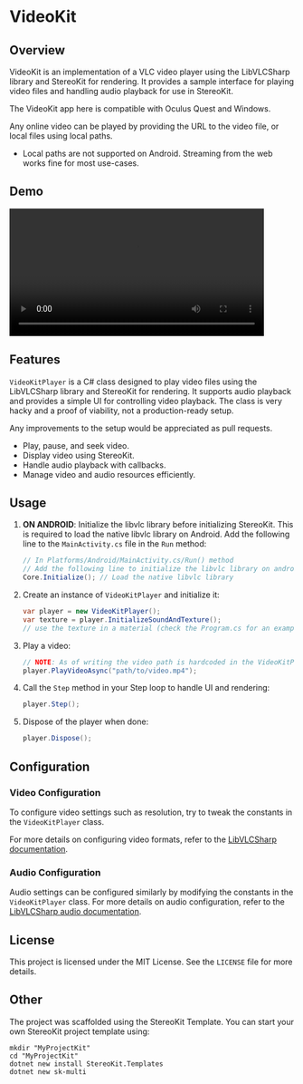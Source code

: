 ﻿# VideoKit

## Overview

VideoKit is an implementation of a VLC video player using the LibVLCSharp library and StereoKit for rendering. It
provides a sample interface for playing video files and handling audio playback for use in StereoKit.

The VideoKit app here is compatible with Oculus Quest and Windows.

Any online video can be played by providing the URL to the video file, or local files using local paths.

- Local paths are not supported on Android. Streaming from the web works fine for most use-cases.

## Demo

<video src="https://github.com/user-attachments/assets/821a1266-af5c-4d54-b7b5-669442339fe0" width="450"></video>

## Features

`VideoKitPlayer` is a C# class designed to play video files using the LibVLCSharp library and StereoKit for rendering.
It supports audio playback and provides a simple UI for controlling video playback. The class is very hacky and a proof
of viability, not a production-ready setup.

Any improvements to the setup would be appreciated as pull requests.

- Play, pause, and seek video.
- Display video using StereoKit.
- Handle audio playback with callbacks.
- Manage video and audio resources efficiently.

## Usage

1. **ON ANDROID**: Initialize the libvlc library before initializing StereoKit. This is required to load the native
   libvlc library on Android. Add the following line to the `MainActivity.cs` file in the `Run` method:

    ```csharp
    // In Platforms/Android/MainActivity.cs/Run() method
    // Add the following line to initialize the libvlc library on android before the StereoKit initialization
    Core.Initialize(); // Load the native libvlc library
    ```

2. Create an instance of `VideoKitPlayer` and initialize it:

    ```csharp
    var player = new VideoKitPlayer();
    var texture = player.InitializeSoundAndTexture();
    // use the texture in a material (check the Program.cs for an example)
    ```

3. Play a video:

    ```csharp
    // NOTE: As of writing the video path is hardcoded in the VideoKitPlayer class...
    player.PlayVideoAsync("path/to/video.mp4");
    ```

4. Call the `Step` method in your Step loop to handle UI and rendering:

    ```csharp
    player.Step();
    ```

5. Dispose of the player when done:

    ```csharp
    player.Dispose();
    ```

## Configuration

### Video Configuration

To configure video settings such as resolution, try to tweak the constants in the `VideoKitPlayer` class.

For more details on configuring video formats, refer to
the [LibVLCSharp documentation](https://code.videolan.org/videolan/LibVLCSharp).

### Audio Configuration

Audio settings can be configured similarly by modifying the constants in the `VideoKitPlayer` class. For more details on
audio configuration, refer to the [LibVLCSharp audio documentation](https://code.videolan.org/videolan/LibVLCSharp).

## License

This project is licensed under the MIT License. See the `LICENSE` file for more details.

## Other

The project was scaffolded using the StereoKit Template. You can start your own StereoKit project template using:

```shell
mkdir "MyProjectKit"
cd "MyProjectKit"
dotnet new install StereoKit.Templates
dotnet new sk-multi
